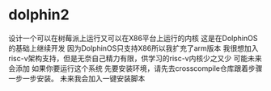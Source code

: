 # dolphin2
设计一个可以在树莓派上运行又可以在X86平台上运行的内核
这是在DolphinOS的基础上继续开发
因为DolphinOS只支持X86所以我扩充了arm版本
我很想加入risc-v架构支持，但是无奈自己精力有限，供学习的risc-v内核少之又少
可能未来会添加
如果你要运行这个系统
先要安装环境，请先去crosscompile仓库跟着步骤一步一步安装。
未来我会加入一键安装脚本

